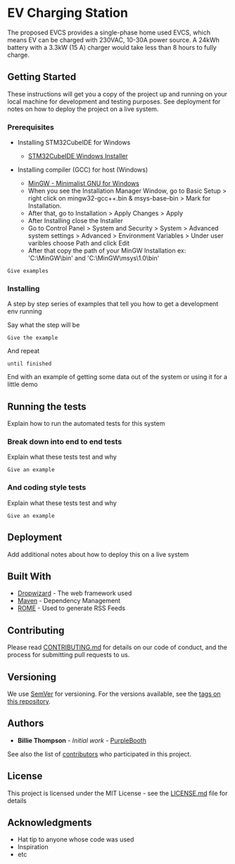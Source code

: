 # EV Charging Station

The proposed EVCS provides a single-phase home used EVCS, which means EV can be charged with 230VAC, 10-30A power source. A 24kWh battery with a 3.3kW (15 A) charger would take less than 8 hours to fully charge.

## Getting Started

These instructions will get you a copy of the project up and running on your local machine for development and testing purposes. See deployment for notes on how to deploy the project on a live system.

### Prerequisites

- Installing STM32CubeIDE for Windows
  + [STM32CubeIDE Windows Installer](https://www.st.com/en/development-tools/stm32cubeide.html)
  
- Installing compiler (GCC) for host (Windows)
  + [MinGW - Minimalist GNU for Windows](https://osdn.net/projects/mingw/downloads/68260/mingw-get-setup.exe/)
  + When you see the Installation Manager Window, go to Basic Setup > right click on mingw32-gcc++.bin & msys-base-bin > Mark for Installation.
  + After that, go to Installation > Apply Changes > Apply
  + After Installing close the Installer
  + Go to Control Panel > System and Security > System > Advanced system settings > Advanced >
  Environment Variables > Under user varibles choose Path and click Edit
  + After that copy the path of your MinGW Installation ex: 'C:\MinGW\bin' and 'C:\MinGW\msys\1.0\bin'

```
Give examples
```

### Installing

A step by step series of examples that tell you how to get a development env running

Say what the step will be

```
Give the example
```

And repeat

```
until finished
```

End with an example of getting some data out of the system or using it for a little demo

## Running the tests

Explain how to run the automated tests for this system

### Break down into end to end tests

Explain what these tests test and why

```
Give an example
```

### And coding style tests

Explain what these tests test and why

```
Give an example
```

## Deployment

Add additional notes about how to deploy this on a live system

## Built With

* [Dropwizard](http://www.dropwizard.io/1.0.2/docs/) - The web framework used
* [Maven](https://maven.apache.org/) - Dependency Management
* [ROME](https://rometools.github.io/rome/) - Used to generate RSS Feeds

## Contributing

Please read [CONTRIBUTING.md](https://gist.github.com/PurpleBooth/b24679402957c63ec426) for details on our code of conduct, and the process for submitting pull requests to us.

## Versioning

We use [SemVer](http://semver.org/) for versioning. For the versions available, see the [tags on this repository](https://github.com/your/project/tags).

## Authors

* **Billie Thompson** - *Initial work* - [PurpleBooth](https://github.com/PurpleBooth)

See also the list of [contributors](https://github.com/your/project/contributors) who participated in this project.

## License

This project is licensed under the MIT License - see the [LICENSE.md](LICENSE.md) file for details

## Acknowledgments

* Hat tip to anyone whose code was used
* Inspiration
* etc
